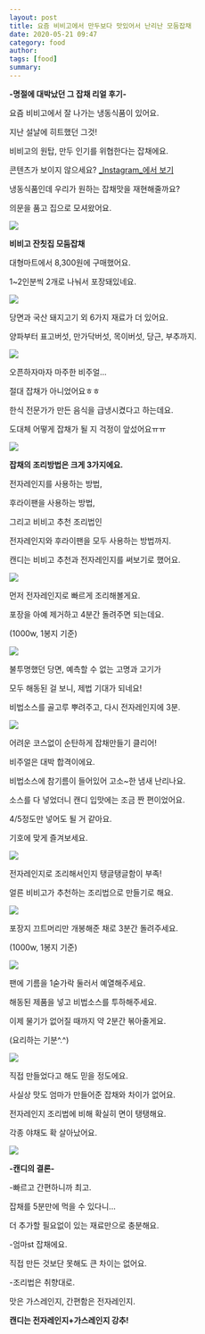 ```yaml
---
layout: post
title: 요즘 비비고에서 만두보다 맛있어서 난리난 모둠잡채
date: 2020-05-21 09:47
category: food
author: 
tags: [food]
summary: 
---
```



**-명절에 대박났던 그 잡채 리얼 후기-**

  

요즘 비비고에서 잘 나가는 냉동식품이 있어요.

지난 설날에 히트했던 그것!

비비고의 원탑, 만두 인기를 위협한다는 잡채에요.

콘텐츠가 보이지 않으세요?  [_Instagram_에서 보기](https://www.instagram.com/p/CATujWOJiHP)

냉동식품인데 우리가 원하는 잡채맛을 재현해줄까요?

의문을 품고 집으로 모셔왔어요.  

![](https://img1.daumcdn.net/thumb/R720x0/?fname=https%3A%2F%2Ft1.daumcdn.net%2Fliveboard%2Fdispatch%2Ff8b9f3cc792d4c4cb5777d1dca7b754a.JPG)

**비비고 잔칫집 모둠잡채**

대형마트에서 8,300원에 구매했어요.

1~2인분씩 2개로 나눠서 포장돼있네요.

![](https://img1.daumcdn.net/thumb/R720x0/?fname=https%3A%2F%2Ft1.daumcdn.net%2Fliveboard%2Fdispatch%2Fdc0f006fbba243a9b5750ec64855b22f.JPG)

당면과 국산 돼지고기 외 6가지 재료가 더 있어요.

양파부터 표고버섯, 만가닥버섯, 목이버섯, 당근, 부추까지.

![](https://img1.daumcdn.net/thumb/R720x0/?fname=https%3A%2F%2Ft1.daumcdn.net%2Fliveboard%2Fdispatch%2F98007af163824a9fb7535be0fea50323.JPG)

오픈하자마자 마주한 비주얼...

절대 잡채가 아니었어요ㅎㅎ

한식 전문가가 만든 음식을 급냉시켰다고 하는데요.

도대체 어떻게 잡채가 될 지 걱정이 앞섰어요ㅠㅠ  

![](https://img1.daumcdn.net/thumb/R720x0/?fname=https%3A%2F%2Ft1.daumcdn.net%2Fliveboard%2Fdispatch%2F32ca2f59fccc43ec94b43ee51c1ca754.JPG)

**잡채의 조리방법은 크게 3가지에요.**

  

전자레인지를 사용하는 방법,

후라이팬을 사용하는 방법,

그리고 비비고 추천 조리법인

전자레인지와 후라이팬을 모두 사용하는 방법까지.

  

캔디는 비비고 추천과 전자레인지를 써보기로 했어요.

![](https://img1.daumcdn.net/thumb/R720x0/?fname=https%3A%2F%2Ft1.daumcdn.net%2Fliveboard%2Fdispatch%2F98823b257f4746449dcabfa88a85b11f.JPG)

먼저 전자레인지로 빠르게 조리해볼게요.

포장을 아예 제거하고 4분간 돌려주면 되는데요.

(1000w, 1봉지 기준)

![](https://img1.daumcdn.net/thumb/R720x0/?fname=https%3A%2F%2Ft1.daumcdn.net%2Fliveboard%2Fdispatch%2F15e7b257269a4d23868e2123d20dc5d0.JPG)

불투명했던 당면, 예측할 수 없는 고명과 고기가

모두 해동된 걸 보니, 제법 기대가 되네요!

  

비법소스를 골고루 뿌려주고, 다시 전자레인지에 3분.

![](https://img1.daumcdn.net/thumb/R720x0/?fname=https%3A%2F%2Ft1.daumcdn.net%2Fliveboard%2Fdispatch%2F29a6e05501564799aa701399f0bc3c28.JPG)

어려운 코스없이 순탄하게 잡채만들기 클리어!

비주얼은 대박 합격이에요.

  

비법소스에 참기름이 들어있어 고소~한 냄새 난리나요.

소스를 다 넣었더니 캔디 입맛에는 조금 짠 편이었어요.

4/5정도만 넣어도 될 거 같아요.

기호에 맞게 즐겨보세요.

![](https://img1.daumcdn.net/thumb/R720x0/?fname=https%3A%2F%2Ft1.daumcdn.net%2Fliveboard%2Fdispatch%2F96502465c77e415daa3847ac843f65be.JPG)

전자레인지로 조리해서인지 탱글탱글함이 부족!

얼른 비비고가 추천하는 조리법으로 만들기로 해요.  

![](https://img1.daumcdn.net/thumb/R720x0/?fname=https%3A%2F%2Ft1.daumcdn.net%2Fliveboard%2Fdispatch%2F00446149ca034cae9335cdce5b2b3b47.JPG)

포장지 끄트머리만 개봉해준 채로 3분간 돌려주세요.

(1000w, 1봉지 기준)

![](https://img1.daumcdn.net/thumb/R720x0/?fname=https%3A%2F%2Ft1.daumcdn.net%2Fliveboard%2Fdispatch%2F00ecc8be647b46e88482372cf7a71f7a.JPG)

팬에 기름을 1숟가락 둘러서 예열해주세요.

해동된 제품을 넣고 비법소스를 투하해주세요.

  

이제 물기가 없어질 때까지 약 2분간 볶아줄게요.

(요리하는 기분^.^)

![](https://img1.daumcdn.net/thumb/R720x0/?fname=https%3A%2F%2Ft1.daumcdn.net%2Fliveboard%2Fdispatch%2F2094d26b0aff45889253fd538543bc28.JPG)

직접 만들었다고 해도 믿을 정도에요.

사실상 맛도 엄마가 만들어준 잡채와 차이가 없어요.

  

전자레인지 조리법에 비해 확실히 면이 탱탱해요.

각종 야채도 확 살아났어요.

![](https://img1.daumcdn.net/thumb/R720x0/?fname=https%3A%2F%2Ft1.daumcdn.net%2Fliveboard%2Fdispatch%2F243236f7ebdd449e874ff8a5ee3a3404.JPG)

**-캔디의 결론-**

  

-빠르고 간편하니까 최고.

잡채를 5분만에 먹을 수 있다니...

더 추가할 필요없이 있는 재료만으로 충분해요.

  

-엄마st 잡채에요.

직접 만든 것보단 못해도 큰 차이는 없어요.

  

-조리법은 취향대로.

맛은 가스레인지, 간편함은 전자레인지.

**캔디는 전자레인지+가스레인지 강추!**
